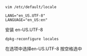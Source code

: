 ```
vim /etc/default/locale

LANG="en_US.UTF-8"
LANGUAGE="en_US:en"
```

安装 en-US.UTF-8

```
dpkg-reconfigure locales
```

在选项中选择en-US.UTF-8 按空格选中



